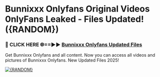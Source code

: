 # Bunnixxx Onlyfans Original Videos 0nlyFans Leaked - Files Updated! ({RANDOM})

<h3>🔴 CLICK HERE 🌐==►► <a href="https://betterlinks.top/A2PfLJ" rel="nofollow">Bunnixxx Onlyfans Updated Files</a></h3>

Get Bunnixxx Onlyfans and all content. Now you can access all videos and pictures of Bunnixxx Onlyfans. New Updated Files 2025!

[![{RANDOM}](https://i.imgur.com/ppqm5kG.gif)](https://betterlinks.top/A2PfLJ)